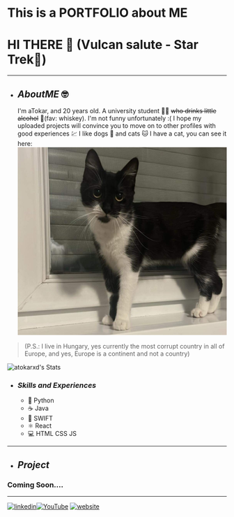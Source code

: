 # This is a PORTFOLIO about ME
# HI THERE 🖖 (Vulcan salute - **Star Trek**🚀)
___________
* ## *AboutME* 🤓
  I'm aTokar, and 20 years old. A university student 👨‍🎓 ~~who drinks little alcohol~~ 🥃(fav: whiskey).
  I'm not funny unfortunately :(
  I hope my uploaded projects will convince you to move on to other profiles with good experiences 💹 I like dogs 🐶 and cats 🐱
  I have a cat, you can see it here:
  <img src="https://github.com/atokarxd/atokarxd/blob/main/IMG_0009.JPG" />
> (P.S.: I live in Hungary, yes currently the most corrupt country in all of Europe, and yes, Europe is a continent and not a country)
  
  ![atokarxd's Stats](https://github-readme-stats.vercel.app/api?username=atokarxd&theme=nord&show_icons=true&hide_border=true&count_private=true)

  * ### *Skills and Experiences*
    + 🐍 Python
    + ☕ Java
    + 🦅 SWIFT
    + ⚛ React
    + 💻 HTML CSS JS
___________
* ## *Project*
### Coming Soon....
___________
[<img src='https://upload.wikimedia.org/wikipedia/commons/thumb/8/81/LinkedIn_icon.svg/768px-LinkedIn_icon.svg.png' alt='linkedin' height='40'>](https://www.linkedin.com/in/steven-tokar-a85a17267/)[<img src='https://cdn-icons-png.flaticon.com/512/1384/1384060.png' alt='YouTube' height='40'>](https://www.youtube.com/channel/tix5040) [<img src='https://cdn.jsdelivr.net/npm/simple-icons@3.0.1/icons/icloud.svg' alt='website' height='40'>](www.jump.com)  

